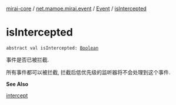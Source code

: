 [mirai-core](../../index.md) / [net.mamoe.mirai.event](../index.md) / [Event](index.md) / [isIntercepted](./is-intercepted.md)

# isIntercepted

`abstract val isIntercepted: `[`Boolean`](https://kotlinlang.org/api/latest/jvm/stdlib/kotlin/-boolean/index.html)

事件是否已被拦截.

所有事件都可以被拦截, 拦截后低优先级的监听器将不会处理到这个事件.

**See Also**

[intercept](intercept.md)

